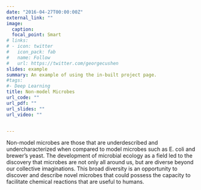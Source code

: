 ```yaml
---
date: "2016-04-27T00:00:00Z"
external_link: ""
image:
  caption: 
  focal_point: Smart
# links:
# - icon: twitter
#   icon_pack: fab
#   name: Follow
#   url: https://twitter.com/georgecushen
slides: example
summary: An example of using the in-built project page.
#tags:
#- Deep Learning
title: Non-model Microbes
url_code: ""
url_pdf: ""
url_slides: ""
url_video: ""


---
```


Non-model microbes are those that are underdescribed and undercharacterized when compared to model microbes such as E. coli and brewer’s yeast. The development of microbial ecology as a field led to the discovery that microbes are not only all around us, but are diverse beyond our collective imaginations. This broad diversity is an opportunity to discover and describe novel microbes that could possess the capacity to facilitate chemical reactions that are useful to humans.  